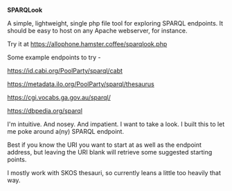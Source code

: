 **SPARQLook**

A simple, lightweight, single php file tool for exploring SPARQL endpoints. It should be easy to host on any Apache webserver, for instance.

Try it at https://allophone.hamster.coffee/sparqlook.php

Some example endpoints to try -

https://id.cabi.org/PoolParty/sparql/cabt

https://metadata.ilo.org/PoolParty/sparql/thesaurus

https://cgi.vocabs.ga.gov.au/sparql/

https://dbpedia.org/sparql

I'm intuitive. And nosey. And impatient. I want to take a look. I built this to let me poke around a(ny) SPARQL endpoint.

Best if you know the URI you want to start at as well as the endpoint address, but leaving the URI blank will retrieve some suggested starting points.

I mostly work with SKOS thesauri, so currently leans a little too heavily that way.
